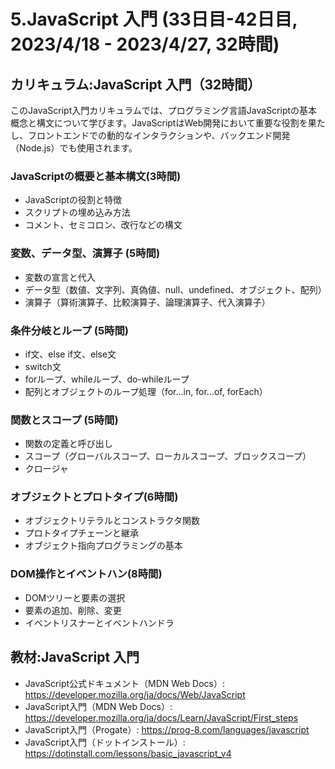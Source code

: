 # 5.JavaScript 入門 (33日目-42日目, 2023/4/18 - 2023/4/27, 32時間)

## カリキュラム:JavaScript 入門（32時間）
このJavaScript入門カリキュラムでは、プログラミング言語JavaScriptの基本概念と構文について学びます。JavaScriptはWeb開発において重要な役割を果たし、フロントエンドでの動的なインタラクションや、バックエンド開発（Node.js）でも使用されます。
### JavaScriptの概要と基本構文(3時間)
- JavaScriptの役割と特徴
- スクリプトの埋め込み方法
- コメント、セミコロン、改行などの構文
### 変数、データ型、演算子 (5時間)
- 変数の宣言と代入
- データ型（数値、文字列、真偽値、null、undefined、オブジェクト、配列）
- 演算子（算術演算子、比較演算子、論理演算子、代入演算子）
### 条件分岐とループ (5時間)
- if文、else if文、else文
- switch文
- forループ、whileループ、do-whileループ
- 配列とオブジェクトのループ処理（for...in, for...of, forEach）
### 関数とスコープ (5時間)
- 関数の定義と呼び出し
- スコープ（グローバルスコープ、ローカルスコープ、ブロックスコープ）
- クロージャ
### オブジェクトとプロトタイプ(6時間)
- オブジェクトリテラルとコンストラクタ関数
- プロトタイプチェーンと継承
- オブジェクト指向プログラミングの基本
### DOM操作とイベントハン(8時間)
- DOMツリーと要素の選択
- 要素の追加、削除、変更
- イベントリスナーとイベントハンドラ

## 教材:JavaScript 入門
- JavaScript公式ドキュメント（MDN Web Docs）: https://developer.mozilla.org/ja/docs/Web/JavaScript
- JavaScript入門（MDN Web Docs）: https://developer.mozilla.org/ja/docs/Learn/JavaScript/First_steps
- JavaScript入門（Progate）: https://prog-8.com/languages/javascript
- JavaScript入門（ドットインストール）: https://dotinstall.com/lessons/basic_javascript_v4
